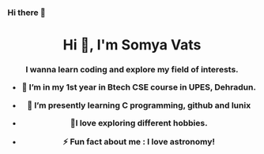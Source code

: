### Hi there 👋

<h1 align="center">Hi 👋, I'm Somya Vats</h1>
<h3 align="center">  I wanna learn coding and explore my field of interests.
 
- 🔭 I’m in my 1st year in Btech CSE course in UPES, Dehradun.
- 🌱 I’m presently learning  C programming, github and lunix
- 💬I love exploring different hobbies.
 
- ⚡ Fun fact about me :  I love astronomy!
